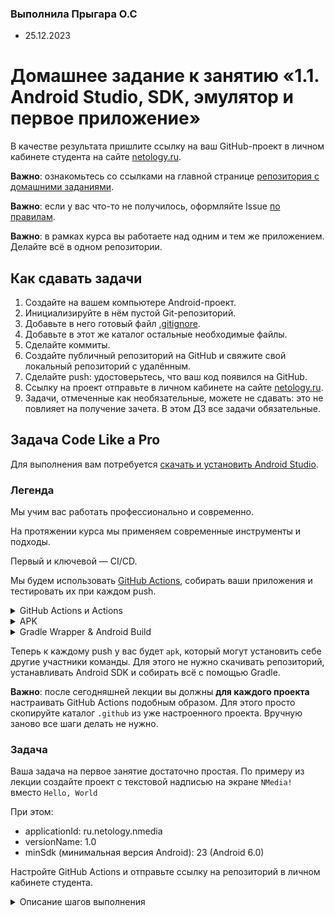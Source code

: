 ### Выполнила Прыгара О.С 
   * 25.12.2023

# Домашнее задание к занятию «1.1. Android Studio, SDK, эмулятор и первое приложение»

В качестве результата пришлите ссылку на ваш GitHub-проект в личном кабинете студента на сайте [netology.ru](https://netology.ru).

**Важно**: ознакомьтесь со ссылками на главной странице [репозитория с домашними заданиями](../README.md).

**Важно**: если у вас что-то не получилось, оформляйте Issue [по правилам](../report-requirements.md).

**Важно**: в рамках курса вы работаете над одним и тем же приложением. Делайте всё в одном репозитории.

## Как сдавать задачи

1. Создайте на вашем компьютере Android-проект.
1. Инициализируйте в нём пустой Git-репозиторий.
1. Добавьте в него готовый файл [.gitignore](../.gitignore).
1. Добавьте в этот же каталог остальные необходимые файлы.
1. Сделайте коммиты.
1. Создайте публичный репозиторий на GitHub и свяжите свой локальный репозиторий с удалённым.
1. Сделайте push: удостоверьтесь, что ваш код появился на GitHub.
1. Ссылку на проект отправьте в личном кабинете на сайте [netology.ru](https://netology.ru).
1. Задачи, отмеченные как необязательные, можете не сдавать: это не повлияет на получение зачета. В этом ДЗ все задачи обязательные.

## Задача Code Like a Pro

Для выполнения вам потребуется [скачать и установить Android Studio](https://github.com/netology-code/guides/blob/master/android/android_studio/instruction1.md).

### Легенда

Мы учим вас работать профессионально и современно.

На протяжении курса мы применяем современные инструменты и подходы.

Первый и ключевой — CI/CD.

Мы будем использовать [GitHub Actions](https://github.com/features/actions), собирать ваши приложения и тестировать их при каждом push.

<details>
<summary>GitHub Actions и Actions</summary>

В GitHub Actions по наступлению определённых событий запускают worker. В них вы можете производить разные операции: собирать код, запускать автотесты и т.д.

Для некоторых операций есть готовые Actions — скрипты, которые автоматизируют часть работ:

1. «Checkout» — клонирование репозитория в worker
1. Публикация файлов из worker

За клонирование отвечает [Checkout](https://github.com/marketplace/actions/checkout), за публикацию - [Upload a Build Artifact](https://github.com/marketplace/actions/upload-a-build-artifact).

Они описываются в yaml-файле в формате:
```yaml
- name: Имя шага
  uses: actions/checkout@v2 # или actions/upload-artifact@v3
  with:
    # набор опций, специфичный для конкретного Action
```
</details>

<details>
<summary>APK</summary>

APK (Android Package) - файл с расширением `.apk`, в который собирается приложение для дальнейшего распространения: Google Play или установки вручную. Получить мы его можем с помощью инструментов Android SDK.

Получив apk-файл, его можно перенести в окошко эмулятора простым Drag-and-Drop, установив для использования.

Наша цель - получить этот apk-файл. Как это сделать - читайте в разделе про Gradle Wrapper и Android Build.
</details>

<details>
<summary>Gradle Wrapper & Android Build</summary>

Мы уже знакомы с Gradle по лекциям Kotlin. Gradle - инструмент управления проектом.

В рамках Gradle определяются задачи, которые можно выполнять с кодом проекта: сборка, тестирование и т.д.

Gradle нужно устанавливать отдельно. Но для упрощения задачи есть [Gradle Wrapper](https://docs.gradle.org/current/userguide/gradle_wrapper.html) - скрипт, который поставляется вместе с вашим проектом и сам при необходимости скачивает Gradle и запускает его. Он находится в файле `gradlew` (Linux/Mac) и `gradlew.bat` (Windows).

Когда вы запускаете `gradlew build`, скрипт проверяет, скачан ли Gradle. Если нет, то скачивает, а потом сам вызывает Gradle.

Иногда файл `gradlew` нельзя запустить из-за проблем с правами. Поэтому нужна дополнительная команда, чтобы это исправить. В проектах на Koltin это выглядело так:

```yaml
- name: Grant execute permission for gradlew
  run: chmod +x gradlew
- name: Build with Gradle
  run: ./gradlew build --info
```

Мы сделаем так же. В результате успешной сборки появятся необходимые файлы: один для отладки - debug apk, второй для релиза - release apk. На этом этапе нас интересует debug-пакет. Его мы и зальём как артефакт сборки при помощи соответствующего action.

Вы можете столкнуться с ошибкой вида:
```
BUILD FAILED in 42s
License for package Android SDK Build-Tools 30.0.2 accepted.
Preparing "Install Android SDK Build-Tools 30.0.2 (revision: 30.0.2)".
Warning: Failed to read or create install properties file.
##[error]Process completed with exit code 1.
```

Это может произойти, если в вашем `build.gradle` в `buildToolsVersion` указана версия, которая ещё не доступна в конкретном worker. [Список доступных в Ubuntu 18.04](https://github.com/actions/virtual-environments/blob/main/images/linux/Ubuntu1804-README.md)). GitHub Actions не обновляет ПО день в день, поэтому при необходимости понизьте версию в своём `build.gradle` до той, которая доступна в worker.
</details>

Теперь к каждому push у вас будет `apk`, который могут установить себе другие участники команды. Для этого не нужно скачивать репозиторий, устанавливать Android SDK и собирать всё с помощью Gradle.

**Важно**: после сегодняшней лекции вы должны **для каждого проекта** настраивать GitHub Actions подобным образом. Для этого просто скопируйте каталог `.github` из уже настроенного проекта. Вручную заново все шаги делать не нужно.

### Задача

Ваша задача на первое занятие достаточно простая. По примеру из лекции создайте проект с текстовой надписью на экране `NMedia!` вместо `Hello, World`

При этом:
* applicationId: ru.netology.nmedia
* versionName: 1.0
* minSdk (минимальная версия Android): 23 (Android 6.0)

Настройте GitHub Actions и отправьте ссылку на репозиторий в личном кабинете студента.

<details>
<summary>Описание шагов выполнения</summary>

1\. Публикуете свой проект на GitHub.

2\. Переходите на вкладку Actions и выбираете любой:

![](pic/actions.png)

3\. Заменяете содержимое на следующее (о предназначении читайте в разделе «Справка» выше):

```yaml
name: CI

on:
  push:
    branches: '*'
  pull_request:
    branches: '*'

jobs:
  build:
    runs-on: ubuntu-20.04

    steps:
      - name: Checkout Code
        uses: actions/checkout@v3

      - name: Set up JDK 17
        uses: actions/setup-java@v1
        with:
          java-version: 17

      - name: Build
        run: |
          chmod +x ./gradlew
          ./gradlew build

      - name: Upload Build Artifact
        uses: actions/upload-artifact@v3
        with:
          name: app-debug.apk
          path: app/build/outputs/apk/debug/app-debug.apk
```

4\. Убедитесь, что сборка прошла успешно и в артефактах появился `app-debug.apk`:

![](pic/build.png)

[Пример настроенного проекта](https://github.com/netology-code/and2ci).

</details>
